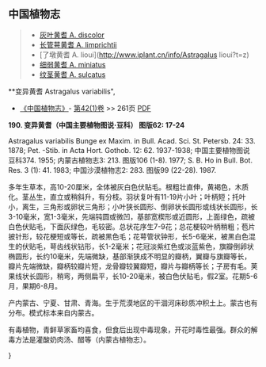 

## 中国植物志

> * [灰叶黄耆  A.  discolor](Astragalus-discolor-灰叶黄耆.md)
> * [长管萼黄耆  A.  limprichtii](Astragalus-limprichtii-长管萼黄耆.md)
> * [了墩黄耆  A.  lioui](http://www.iplant.cn/info/Astragalus lioui?t=z)
> * [细弱黄耆  A.  miniatus](Astragalus-miniatus-细弱黄耆.md)
> * [纹茎黄耆  A.  sulcatus](Astragalus-sulcatus-纹茎黄耆.md)


**变异黄耆 Astragalus variabilis",



* [《中国植物志》](http://www.iplant.cn/frps)- [第42(1)卷](http://www.iplant.cn/frps/vol/42(1)) >> 261页 [PDF](http://www.iplant.cn/frps/pdf/42(1)/261.pdf)


**190. 变异黄耆（中国主要植物图说·豆科） 图版62: 17-24**

Astragalus variabilis Bunge ex Maxim. in Bull. Acad. Sci. St. Petersb. 24: 33. 1878; Pet. -Stib. in Acta Hort. Gothob. 12: 62. 1937-1938; 中国主要植物图说 豆科374. 1955; 内蒙古植物志3: 213. 图版106 (1-8). 1977; S. B. Ho in Bull. Bot. Res. 3 (1): 41. 1983; 中国沙漠植物志2: 283. 图版99 (22-28). 1987.

多年生草本，高10-20厘米，全体被灰白色伏贴毛。根粗壮直伸，黄褐色，木质化。茎丛生，直立或稍斜升，有分枝。羽状复叶有11-19片小叶；叶柄短；托叶小，离生，三角形或卵状三角形；小叶狭长圆形、倒卵状长圆形或线状长圆形，长3-10毫米，宽1-3毫米，先端钝圆或微凹，基部宽楔形或近圆形，上面绿色，疏被白色伏贴毛，下面灰绿色，毛较密。总状花序生7-9花；总花梗较叶柄稍粗；苞片披针形，较花梗短或等长，疏被黑色毛；花萼管状钟形，长5-6毫米，被黑白色混生的伏贴毛，萼齿线状钻形，长1-2毫米；花冠淡紫红色或淡蓝紫色，旗瓣倒卵状椭圆形，长约10毫米，先端微缺，基部渐狭成不明显的瓣柄，翼瓣与旗瓣等长，瓣片先端微缺，瓣柄较瓣片短，龙骨瓣较翼瓣短，瓣片与瓣柄等长；子房有毛。荚果线状长圆形，稍弯，两侧扁平，长10-20毫米，被白色伏贴毛，假2室。花期5-6月，果期6-8月。

产内蒙古、宁夏、甘肃、青海。生于荒漠地区的干涸河床砂质冲积土上。蒙古也有分布。模式标本来自内蒙古。

有毒植物，青鲜草家畜均喜食，但食后出现中毒现象，开花时毒性最强。群众的解毒方法是灌酸奶肉汤、醋等（内蒙古植物志）。



}